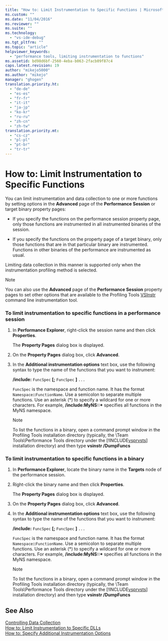 ```yaml
---
title: "How to: Limit Instrumentation to Specific Functions | Microsoft Docs"
ms.custom: ""
ms.date: "11/04/2016"
ms.reviewer: ""
ms.suite: ""
ms.technology: 
  - "vs-ide-debug"
ms.tgt_pltfrm: ""
ms.topic: "article"
helpviewer_keywords: 
  - "performance tools, limiting instrumentation to functions"
ms.assetid: bd98d6bf-2560-4eba-b063-2facb09f87c4
caps.latest.revision: 19
author: "mikejo5000"
ms.author: "mikejo"
manager: "ghogen"
translation.priority.ht: 
  - "de-de"
  - "es-es"
  - "fr-fr"
  - "it-it"
  - "ja-jp"
  - "ko-kr"
  - "ru-ru"
  - "zh-cn"
  - "zh-tw"
translation.priority.mt: 
  - "cs-cz"
  - "pl-pl"
  - "pt-br"
  - "tr-tr"
---
```

# How to: Limit Instrumentation to Specific Functions
You can limit instrumentation and data collection to one or more functions by setting options in the **Advanced** page of the **Performance Session** or target binary property pages:  
  
-   If you specify the functions on the performance session property page, only those functions are instrumented in all instrumented binaries of the session.  
  
-   If you specify the functions on the property page of a target binary, only those functions that are in that particular binary are instrumented. Functions in other binaries of the performance are instrumented as usual.  
  
 Limiting data collection in this manner is supported only when the instrumentation profiling method is selected.  
  
> [!NOTE]
>  You can also use the **Advanced** page of the **Performance Session** property pages to set other options that are available to the Profiling Tools [VSInstr](../profiling/vsinstr.md) command line instrumentation tool.  
  
### To limit instrumentation to specific functions in a performance session  
  
1.  In **Performance Explorer**, right-click the session name and then click **Properties**.  
  
     The **Property Pages** dialog box is displayed.  
  
2.  On the **Property Pages** dialog box, click **Advanced**.  
  
3.  In the **Additional instrumentation options** text box, use the following syntax to type the name of the functions that you want to instrument:  
  
     **/include:** `FuncSpec` **[;** `FuncSpec` **]** `...`  
  
     `FuncSpec` is the namespace and function name. It has the format `Namespace`**::**`FunctionName`. Use a semicolon to separate multiple functions. Use an asterisk (\*) to specify a wildcard for one or more characters. For example, **/include:MyNS::\*** specifies all functions in the MyNS namespace.  
  
    > [!NOTE]
    >  To list the functions in a binary, open a command prompt window in the Profiling Tools installation directory (typically, the \Team Tools\Performance Tools directory under the [!INCLUDE[vsprvsts](../code-quality/includes/vsprvsts_md.md)] installation directory) and then type **vsinstr /DumpFuncs**  
  
### To limit instrumentation to specific functions in a binary  
  
1.  In **Performance Explorer**, locate the binary name in the **Targets** node of the performance session.  
  
2.  Right-click the binary name and then click **Properties**.  
  
     The **Property Pages** dialog box is displayed.  
  
3.  On the **Property Pages** dialog box, click **Advanced**.  
  
4.  In the **Additional instrumentation options** text box, use the following syntax to type the name of the functions that you want to instrument:  
  
     **/include:** `FuncSpec` **[;** `FuncSpec` **]** `...`  
  
     `FuncSpec` is the namespace and function name. It has the format `Namespace`**::**`FunctionName`. Use a semicolon to separate multiple functions. Use an asterisk (\*) to specify a wildcard for one or more characters. For example, **/include:MyNS::\*** specifies all functions in the MyNS namespace.  
  
    > [!NOTE]
    >  To list the functions in a binary, open a command prompt window in the Profiling Tools installation directory (typically, the \Team Tools\Performance Tools directory under the [!INCLUDE[vsprvsts](../code-quality/includes/vsprvsts_md.md)] installation directory) and then type **vsinstr /DumpFuncs**  
  
## See Also  
 [Controlling Data Collection](../profiling/controlling-data-collection.md)   
 [How to: Limit Instrumentation to Specific DLLs](../profiling/how-to-limit-instrumentation-to-specific-dlls.md)   
 [How to: Specify Additional Instrumentation Options](../profiling/how-to-specify-additional-instrumentation-options.md)